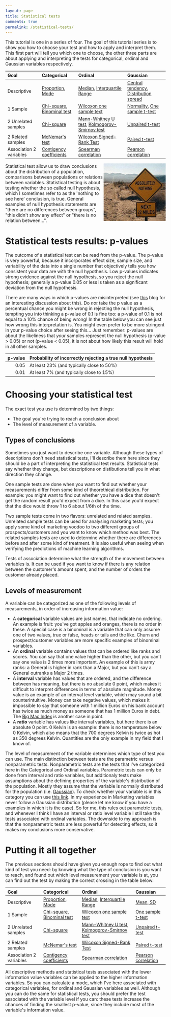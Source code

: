 ```yaml
---
layout: page
title: Statistical tests
comments: true
permalink: /statistical-tests/
---
```


This tutorial is one in a series of four. The goal of this tutorial series is to show you how to choose your test and how to apply and interpret them. This first part will tell you which one to choose, the other three parts are about applying and interpreting the tests for categorical, ordinal and Gaussian variables respectively.

| Goal | Categorical | Ordinal | Gaussian | 
| :--- | :-------- | :--------- | :------------------- |
| Descriptive | [Proportion](/statistical-tests-categorical/#proportion), [Mode](/statistical-tests-categorical/#mode) | [Median](/statistical-tests-ordinal/#ordinal-median), [Interquartile Range](/statistical-tests-ordinal/#ordinal-interquartile-range) | [Central tendency](/statistical-tests-gaussian/#central-tendency), [Distribution spread](/statistical-tests-gaussian/#distribution-spread) |
| 1 Sample | [Chi-square](/statistical-tests-categorical/#chi-square-goodness-of-fit-test), [Binominal test](/statistical-tests-categorical/#binominal-test) | [Wilcoxon one sample text](/statistical-tests-ordinal/#wilcoxon-one-sample-test) | [Normality](/statistical-tests-gaussian/#normality-check), [One sample t-test](/statistical-tests-gaussian/#one-sample-t-test) |
| 2 Unrelated samples | [Chi-square](/statistical-tests-categorical/#two-sample-chi-square-test) | [Mann-Whitney U test](/statistical-tests-ordinal/#mann-whitney-u-test), [Kolmogorov-Smirnov test](/statistical-tests-ordinal/#kolmogorov-smirnov-test) | [Unpaired t-test](/statistical-tests-gaussian/#unpaired-t-test) |
| 2 Related samples | [McNemar's test](/statistical-tests-categorical/#mcnemars-test) | [Wilcoxon Signed-Rank Test](/statistical-tests-ordinal/#wilcoxon-signed-rank-test) | [Paired t-test](/statistical-tests-gaussian/#paired-t-test) |
| Association 2 variables | [Contigency coefficients](/statistical-tests-categorical/#contigency-coefficients) | [Spearman correlation](/statistical-tests-ordinal/#spearman-correlation) | [Pearson correlation](/statistical-tests-gaussian/#pearson-correlation) |

<img src="/_pages/tutorials/statistical-tests/absolutely-nothing.jpg" width="195" height="180" align="right"/>

Statistical test allow us to draw conclusions about the distribution of a population, comparisons between populations or relations between variables. Statistical testing is about testing whether the so called null hypothesis, which I sometimes refer to as the 'nothing to see here' conclusion, is true. General examples of null hypothesis statements are "there are no differences between groups", "this didn't show any effect" or "there is no relation between...". 

# Statistical tests results: p-values

The outcome of a statistical test can be read from the p-value. The p-value is very powerful, because it incorporates effect size, sample size, and variability of the data into a single number that objectively tells you how consistent your data are with the null hypothesis. Low p-values indicates strong evidence against the null hypothesis, so you reject the null hypothesis; generally a p-value 0.05 or less is taken as a significant deviation from the null hypothesis. 

There are many ways in which p-values are misinterpreted (see [this](http://blog.minitab.com/blog/adventures-in-statistics-2/how-to-correctly-interpret-p-values) blog for an interesting discussion about this). Do _not_ take the p value as a percentual chance you might be wrong in rejecting the null hypothesis, tempting you into thinking a p-value of 0.1 is fine too: a p-value of 0.1 is not equal to a 10% chance of being wrong! In the table below you can see just how wrong this interpretation is. You might even prefer to be more stringent in your p-value choice after seeing this... Just remember: p-values are about the likeliness that _your_ samples represent the null hypothesis (p-value > 0.05) or not (p-value < 0.05), it is not about how likely this result will hold in all other samples.

| p-value | Probability of incorrectly rejecting a true null hypothesis |
| ------: | ----------------------------------------------------------- |
| 0.05    | At least 23% (and typically close to 50%)                   |
| 0.01    | At least 7% (and typically close to 15%)                    |


# Choosing your statistical test

The exact test you use is determined by two things:

* The goal you're trying to reach a conclusion about
* The level of measurement of a variable.

## Types of conclusions

Sometimes you just want to describe one variable. Although these types of descriptions don't need statistical tests, I'll describe them here since they should be a part of interpreting the statistical test results. Statistical tests say whether they change, but descriptions on distibutions tell you in what direction they change.

One sample tests are done when you want to find out whether your measurements differ from some kind of theorethical distribution. For example: you might want to find out whether you have a dice that doesn't get the random result you'd expect from a dice. In this case you'd expect that the dice would throw 1 to 6 about 1/6th of the time.

Two sample tests come in two flavors: unrelated and related samples. Unrelated sample tests can be used for analysing marketing tests; you apply some kind of marketing voodoo to two different groups of prospects/customers and you want to know which method was best. The related samples tests are used to determine whether there are differences before and after some kind of treatment. It is also useful when seeing when verifying the predictions of machine learning algorithms.

Tests of association determine what the strength of the movement between variables is. It can be used if you want to know if there is any relation between the customer's amount spent, and the number of orders the customer already placed. 

## Levels of measurement

A variable can be categorized as one of the following levels of measurements, in order of increasing information value:

* A **categorical** variable values are just names, that indicate no ordering. An example is fruit: you've got apples and oranges, there is no order in these. A special case is a binominal is a variable that can only assume one of two values, true or false, heads or tails and the like. Churn and prospect/customer variables are more specific examples of binominal variables.
* An **ordinal** variable contains values that can be ordered like ranks and scores. You can say that one value higher than the other, but you can't say one value is 2 times more important. An example of this is army ranks: a General is higher in rank than a Major, but you can't say a General outranks a Major 2 times.
* A **interval** variable has values that are ordered, and the difference between has meaning, but there is no absolute 0 point, which makes it difficult to interpret differences in terms of absolute magnitude. Money value is an example of an interval level variable, which may sound a bit counterintuitive. Money can take negative values, which makes it impossible to say that someone with 1 million Euros on his bank account has twice as much money as someone that has 1 million Euros in debt. The [Big Mac Index](https://en.wikipedia.org/wiki/Big_Mac_Index) is another case in point.
* A **ratio** variable has values like interval variables, but here there is an absolute 0 point. 0 Kelvin is an example: there is no temperature below 0 Kelvin, which also means that the 700 degrees Kelvin is twice as hot as 350 degrees Kelvin. Quantities are the only example in my field that I know of. 

The level of measurement of the variable determines which type of test you can use. The main distinction between tests are the parametric versus nonparametric tests. Nonparametric tests are the tests that I've categorized here in the Categorical and Ordinal variables. Parametric tests can only be done from interval and ratio variables, but additionaly tests make assumptions about the defining properties of the variable's distribution of the population. Mostly they assume that the variable is normally distributed for the population (i.e. [Gaussian](https://en.wikipedia.org/wiki/Normal_distribution)). To check whether your variable is in this category you can use [this link](/statistical-tests-gaussian/#normality-check). In my experience in Marketing variables never follow a Gaussian distribution (please let me know if you have a examples in which it is the case). So for me, this rules out parametric tests, and whenever I think I have an interval or ratio level variable I still take the tests associated with ordinal variables. The downside to my approach is that the nonparametric tests are less powerful for detecting effects, so it makes my conclusions more conservative.

# Putting it all together

The previous sections should have given you enough rope to find out what kind of test you need: by knowing what the type of conclusion is you want to reach, and found out which level measurement your variable is at, you can find out the test by making the correct crossing in the table below: 

| Goal | Categorical | Ordinal | Gaussian | 
| :--- | :-------- | :--------- | :------------------- |
| Descriptive | [Proportion](/statistical-tests-categorical/#proportion), [Mode](/statistical-tests-categorical/#mode) | [Median](/statistical-tests-ordinal/#ordinal-median), [Interquartile Range](/statistical-tests-ordinal/#ordinal-interquartile-range) | [Mean, SD](/statistical-tests-gaussian/#mean-sd) |
| 1 Sample | [Chi-square](/statistical-tests-categorical/#chi-square-goodness-of-fit-test), [Binominal test](/statistical-tests-categorical/#binominal-test) | [Wilcoxon one sample text](/statistical-tests-ordinal/#wilcoxon-one-sample-test) | [One sample t-test](/statistical-tests-gaussian/#one-sample-t-test) |
| 2 Unrelated samples | [Chi-square](/statistical-tests-categorical/#two-sample-chi-square-test) | [Mann-Whitney U test](/statistical-tests-ordinal/#mann-whitney-u-test), [Kolmogorov-Smirnov test](/statistical-tests-ordinal/#kolmogorov-smirnov-test) | [Unpaired t-test](/statistical-tests-gaussian/#unpaired-t-test) |
| 2 Related samples | [McNemar's test](/statistical-tests-categorical/#mcnemars-test) | [Wilcoxon Signed-Rank Test](/statistical-tests-ordinal/#wilcoxon-signed-rank-test) | [Paired t-test](/statistical-tests-gaussian/#paired-t-test) |
| Association 2 variables | [Contigency coefficients](/statistical-tests-categorical/#contigency-coefficients) | [Spearman correlation](/statistical-tests-ordinal/#spearman-correlation) | [Pearson correlation](/statistical-tests-gaussian/#pearson-correlation) |

All descriptive methods and statistical tests associated with the lower information value variables can be applied to the higher information variables. So you can calculate a mode, which I've here associated with categorical variables, for ordinal and Gaussian variables as well. Although you can do the same for statistical tests, you should prefer the test associated with the variable level if you can: these tests increase the chances of finding the smallest p-value, since they include most of the variable's information value.
